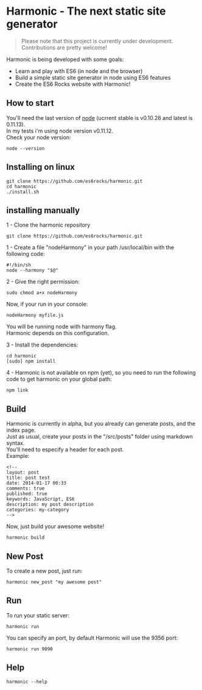 # Harmonic - The next static site generator
> Please note that this project is currently under development. Contributions are pretty welcome!

Harmonic is being developed with some goals:  
- Learn and play with ES6 (in node and the browser)
- Build a simple static site generator in node using ES6 features
- Create the ES6 Rocks website with Harmonic!

## How to start
You'll need the last version of [node](http://nodejs.org/) (ucrrent stable is v0.10.28 and latest is 0.11.13).  
In my tests i'm using node version v0.11.12.  
Check your node version:  
```shell
node --version
```

## Installing on linux
```shell
git clone https://github.com/es6rocks/harmonic.git
cd harmonic
./install.sh
```
## installing manually
1 - Clone the harmonic repository
```shell
git clone https://github.com/es6rocks/harmonic.git
```

1 - Create a file "nodeHarmony" in your path /usr/local/bin with the following code:
```shell
#!/bin/sh
node --harmony "$@"
```
2 - Give the right permission:
```shell
sudo chmod a+x nodeHarmony
```

Now, if your run in your console:  
```shell
nodeHarmony myfile.js
```
You will be running node with harmony flag.  
Harmonic depends on this configuration.

3 - Install the dependencies:  
```
cd harmonic
[sudo] npm install
```
4 - Harmonic is not available on npm (yet), so you need to run the following code to get harmonic on your global path:  
```
npm link
```

## Build
Harmonic is currently in alpha, but you already can generate posts, and the index page.  
Just as usual, create your posts in the "/src/posts" folder using markdown syntax.  
You'll need to especify a header for each post.  
Example:
```
<!--
layout: post
title: post test
date: 2014-01-17 00:33
comments: true
published: true
keywords: JavaScript, ES6
description: my post description
categories: my-category
-->
```

Now, just build your awesome website!  
```shell
harmonic build
```

## New Post
To create a new post, just run:
```shell
harmonic new_post "my awesome post"
```

## Run
To run your static server:
```shell
harmonic run
```
You can specify an port, by default Harmonic will use the 9356 port:
```shell
harmonic run 9090
```

## Help
```shell
harmonic --help
```
